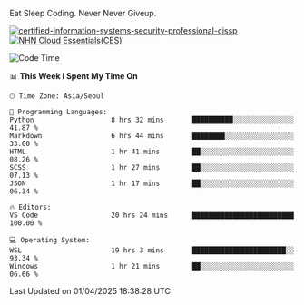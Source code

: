 Eat Sleep Coding.
Never Never Giveup.

[![certified-information-systems-security-professional-cissp](https://github.com/user-attachments/assets/d259884f-7f9a-4d80-a663-6968ead7464a)](https://www.credly.com/badges/f394a010-85a0-450b-9136-8043af01d71c/public_url)
[![NHN Cloud Essentials(CES)](https://github.com/user-attachments/assets/f405dcae-c923-424d-927f-e993bac10fa9)](https://www.nhncloud.com/kr/edu/certification/search)


<!--START_SECTION:waka-->
![Code Time](http://img.shields.io/badge/Code%20Time-4%2C031%20hrs%2053%20mins-blue)

📊 **This Week I Spent My Time On** 

```text
🕑︎ Time Zone: Asia/Seoul

💬 Programming Languages: 
Python                   8 hrs 32 mins       ██████████░░░░░░░░░░░░░░░   41.87 % 
Markdown                 6 hrs 44 mins       ████████░░░░░░░░░░░░░░░░░   33.00 % 
HTML                     1 hr 41 mins        ██░░░░░░░░░░░░░░░░░░░░░░░   08.26 % 
SCSS                     1 hr 27 mins        ██░░░░░░░░░░░░░░░░░░░░░░░   07.13 % 
JSON                     1 hr 17 mins        ██░░░░░░░░░░░░░░░░░░░░░░░   06.34 % 

🔥 Editors: 
VS Code                  20 hrs 24 mins      █████████████████████████   100.00 % 

💻 Operating System: 
WSL                      19 hrs 3 mins       ███████████████████████░░   93.34 % 
Windows                  1 hr 21 mins        ██░░░░░░░░░░░░░░░░░░░░░░░   06.66 % 
```


 Last Updated on 01/04/2025 18:38:28 UTC
<!--END_SECTION:waka-->
